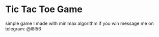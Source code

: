 # Tic Tac Toe Game

simple game I made with minimax algorithm 
if you win message me on telegram: @l8l56

